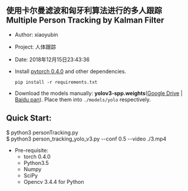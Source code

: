 使用卡尔曼滤波和匈牙利算法进行的多人跟踪
Multiple Person Tracking by Kalman Filter
----
- Author: xiaoyubin 
- Project: 人体跟踪
- Date: 2018年12月15日23:43:36


- Install [pytorch 0.4.0](https://github.com/pytorch/pytorch) and other dependencies.
  ```Shell
  pip install -r requirements.txt
  ```
- Download the models manually: **yolov3-spp.weights**([Google Drive](https://drive.google.com/open?id=1D47msNOOiJKvPOXlnpyzdKA3k6E97NTC) | [Baidu pan](https://pan.baidu.com/s/1Zb2REEIk8tcahDa8KacPNA)). Place them into  `./models/yolo` respectively.


## Quick Start:  
$ python3 personTracking.py  
$ python3 person_tracking_yolo_v3.py --conf 0.5 --video ./3.mp4 

- Pre-requisite:  
    - torch 0.4.0
    - Python3.5  
    - Numpy  
    - SciPy  
    - Opencv 3.4.4 for Python
